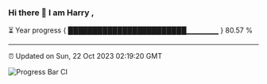 ### Hi there 👋 I am Harry , 

⏳ Year progress { ████████████████████████▁▁▁▁▁▁ } 80.57 %

---

⏰ Updated on Sun, 22 Oct 2023 02:19:20 GMT

![Progress Bar CI](https://github.com/duykhang68/duykhang68/workflows/Progress%20Bar%20CI/badge.svg)
